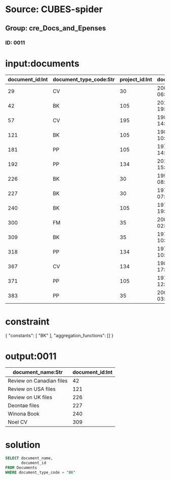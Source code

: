 # Source: CUBES-spider
## Group: cre_Docs_and_Epenses
### ID: 0011

# input:documents

| document_id:Int | document_type_code:Str | project_id:Int | document_date:Str | document_name:Str | document_description:Str | other_details:Str |
|---|---|---|---|---|---|---|
| 29 | CV | 30 | 2004-08-28 06:59:19 | Review on UK files | nan | nan |
| 42 | BK | 105 | 2012-12-27 19:09:18 | Review on Canadian files | nan | nan |
| 57 | CV | 195 | 1980-10-22 14:17:11 | Review on French files | nan | nan |
| 121 | BK | 105 | 1981-11-29 10:23:01 | Review on USA files | nan | nan |
| 181 | PP | 105 | 1970-06-17 14:03:21 | Chapter on private files | nan | nan |
| 192 | PP | 134 | 2013-01-26 15:15:25 | Book on USA files | nan | nan |
| 226 | BK | 30 | 1991-07-08 08:49:59 | Review on UK files | nan | nan |
| 227 | BK | 30 | 1970-03-06 07:34:49 | Deontae files | nan | nan |
| 240 | BK | 105 | 1971-06-09 19:03:41 | Winona Book | nan | nan |
| 300 | FM | 35 | 2007-09-26 02:39:11 | Trenton Presentation | nan | nan |
| 309 | BK | 35 | 1978-10-15 10:33:17 | Noel CV | nan | nan |
| 318 | PP | 134 | 1970-01-30 10:53:35 | King Book | nan | nan |
| 367 | CV | 134 | 1983-08-24 17:10:26 | Jevon Paper | nan | nan |
| 371 | PP | 105 | 1976-05-06 12:56:12 | Katheryn statement | nan | nan |
| 383 | PP | 35 | 2005-10-28 03:17:16 | Review on UK files | nan | nan |

# constraint

{
  "constants": [
    "BK"
  ],
  "aggregation_functions": []
}

# output:0011

| document_name:Str | document_id:Int |
|---|---|
| Review on Canadian files | 42 |
| Review on USA files | 121 |
| Review on UK files | 226 |
| Deontae files | 227 |
| Winona Book | 240 |
| Noel CV | 309 |

# solution

```sql
SELECT document_name,
       document_id
FROM Documents
WHERE document_type_code = "BK"
```
